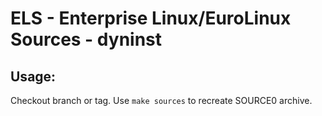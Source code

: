 # ELS - Enterprise Linux/EuroLinux Sources - dyninst
 
## Usage:
  Checkout branch or tag. Use `make sources` to recreate  SOURCE0 archive.

